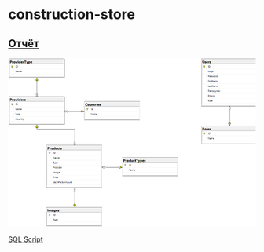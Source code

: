 # construction-store

## [Отчёт](files/51-02_Отчёт%20по%20учебной%20практике_конец24_Хван%20Леонид_Юрьевич.docx)

![Diagram](files/diagram.png)

[SQL Script](files/script.sql)

